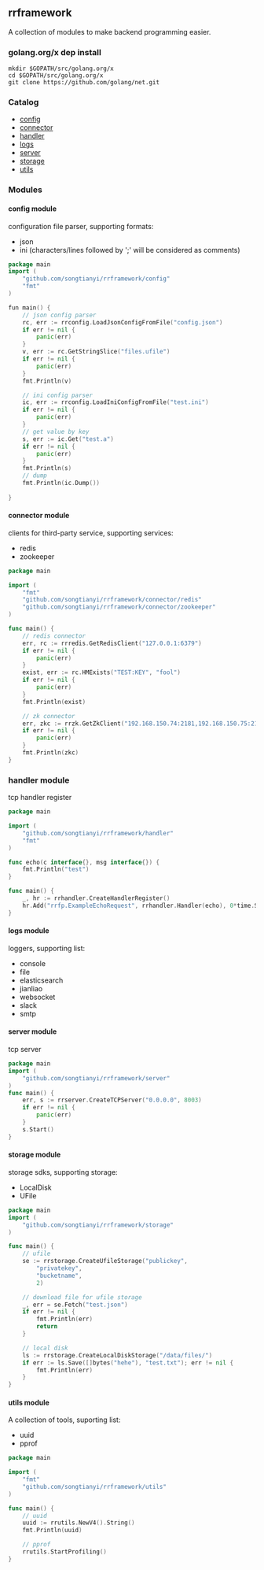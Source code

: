 ## rrframework

A collection of modules to make backend programming easier.

### golang.org/x dep install
```
mkdir $GOPATH/src/golang.org/x
cd $GOPATH/src/golang.org/x
git clone https://github.com/golang/net.git
```

### Catalog
* [config](https://github.com/songtianyi/rrframework#config-module)
* [connector](https://github.com/songtianyi/rrframework#connector-module)
* [handler](https://github.com/songtianyi/rrframework#handler-module)
* [logs](https://github.com/songtianyi/rrframework#logs-module)
* [server](https://github.com/songtianyi/rrframework#server-module)
* [storage](https://github.com/songtianyi/rrframework#storage-module)
* [utils](https://github.com/songtianyi/rrframework#utils-module)

### Modules

#### config module
configuration file parser, supporting formats:
* json
* ini (characters/lines followed by ';' will be considered as comments)

```go
package main
import (
	"github.com/songtianyi/rrframework/config"
	"fmt"
)

fun main() {
	// json config parser
	rc, err := rrconfig.LoadJsonConfigFromFile("config.json")
	if err != nil {
		panic(err)
	}
	v, err := rc.GetStringSlice("files.ufile")
	if err != nil {
		panic(err)
	}
	fmt.Println(v)

	// ini config parser
	ic, err := rrconfig.LoadIniConfigFromFile("test.ini")
	if err != nil {
		panic(err)
	}
	// get value by key
	s, err := ic.Get("test.a")
	if err != nil {
		panic(err)
	}
	fmt.Println(s)
	// dump
	fmt.Println(ic.Dump())
	
}
```

#### connector module
clients for third-party service, supporting services:
* redis
* zookeeper

```go
package main

import (
	"fmt"
	"github.com/songtianyi/rrframework/connector/redis"
	"github.com/songtianyi/rrframework/connector/zookeeper"
)

func main() {
	// redis connector
	err, rc := rrredis.GetRedisClient("127.0.0.1:6379")
	if err != nil {
		panic(err)
	}
	exist, err := rc.HMExists("TEST:KEY", "fool")
	if err != nil {
		panic(err)
	}
	fmt.Println(exist)

	// zk connector
	err, zkc := rrzk.GetZkClient("192.168.150.74:2181,192.168.150.75:2181,192.168.150.132:2181")
	if err != nil {
		panic(err)
	}
	fmt.Println(zkc)
}
```

### handler module
tcp handler register

```go
package main

import (
	"github.com/songtianyi/rrframework/handler"
	"fmt"
)

func echo(c interface{}, msg interface{}) {
	fmt.Println("test")
}

func main() {
	_, hr := rrhandler.CreateHandlerRegister()
	hr.Add("rrfp.ExampleEchoRequest", rrhandler.Handler(echo), 0*time.Second)
}
```

#### logs module
loggers, supporting list:
* console
* file
* elasticsearch
* jianliao
* websocket
* slack
* smtp


#### server module
tcp server

```go
package main
import (
	"github.com/songtianyi/rrframework/server"
)
func main() {
	err, s := rrserver.CreateTCPServer("0.0.0.0", 8003)
	if err != nil {
	    panic(err)
	}
	s.Start()
}
```

#### storage module
storage sdks, supporting storage:
* LocalDisk
* UFile

```go
package main
import (
	"github.com/songtianyi/rrframework/storage"
)

func main() {
	// ufile
	se := rrstorage.CreateUfileStorage("publickey",
		"privatekey",
		"bucketname",
		2)

	// download file for ufile storage
	_, err = se.Fetch("test.json")
	if err != nil {
		fmt.Println(err)
		return
	}

	// local disk
	ls := rrstorage.CreateLocalDiskStorage("/data/files/")
	if err := ls.Save([]bytes("hehe"), "test.txt"); err != nil {
		fmt.Println(err)
	}
}
```

#### utils module
A collection of tools, suporting list:
* uuid
* pprof

```go
package main

import (
	"fmt"
	"github.com/songtianyi/rrframework/utils"
)

func main() {
	// uuid
	uuid := rrutils.NewV4().String()
	fmt.Println(uuid)

	// pprof
	rrutils.StartProfiling()
}
```
